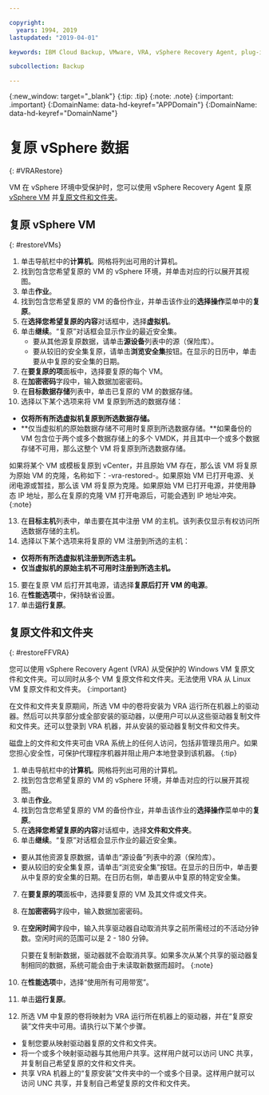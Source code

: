 ```yaml
---

copyright:
  years: 1994, 2019
lastupdated: "2019-04-01"

keywords: IBM Cloud Backup, VMware, VRA, vSphere Recovery Agent, plug-in, plugin, EVault, Carbonite, vSphere

subcollection: Backup

---
```

{:new_window: target="_blank"}
{:tip: .tip}
{:note: .note}
{:important: .important}
{:DomainName: data-hd-keyref="APPDomain"}
{:DomainName: data-hd-keyref="DomainName"}

# 复原 vSphere 数据
{: #VRARestore}
 
VM 在 vSphere 环境中受保护时，您可以使用 vSphere Recovery Agent 复原 [vSphere VM](#restoreVMs) 并[复原文件和文件夹](#restoreFFVRA)。

## 复原 vSphere VM
{: #restoreVMs}

1.	单击导航栏中的**计算机**。网格将列出可用的计算机。 
2.	找到包含您希望复原的 VM 的 vSphere 环境，并单击对应的行以展开其视图。 
3.	单击**作业**。 
4.	找到包含您希望复原的 VM 的备份作业，并单击该作业的**选择操作**菜单中的**复原**。 
5.	在**选择您希望复原的内容**对话框中，选择**虚拟机**。 
6.	单击**继续**。“复原”对话框会显示作业的最近安全集。 
    * 要从其他源复原数据，请单击**源设备**列表中的源（保险库）。 
    *	要从较旧的安全集复原，请单击**浏览安全集**按钮。在显示的日历中，单击要从中复原的安全集的日期。 
7.	在**要复原的项**面板中，选择要复原的每个 VM。 
8.	在**加密密码**字段中，输入数据加密密码。 
9.	在**目标数据存储**列表中，单击已复原的 VM 的数据存储。 
10.	选择以下某个选项来将 VM 复原到所选的数据存储：
  * **仅将所有所选虚拟机复原到所选数据存储。**
  * **仅当虚拟机的原始数据存储不可用时复原到所选数据存储。**如果备份的 VM 包含位于两个或多个数据存储上的多个 VMDK，并且其中一个或多个数据存储不可用，那么这整个 VM 将复原到所选数据存储。 

  如果将某个 VM 或模板复原到 vCenter，并且原始 VM 存在，那么该 VM 将复原为原始 VM 的克隆，名称如下：<VMname>-vra-restored-<Date>。如果原始 VM 已打开电源、关闭电源或暂挂，那么该 VM 将复原为克隆。如果原始 VM 已打开电源，并使用静态 IP 地址，那么在复原的克隆 VM 打开电源后，可能会遇到 IP 地址冲突。
  {:note}

13.	在**目标主机**列表中，单击要在其中注册 VM 的主机。该列表仅显示有权访问所选数据存储的主机。
14.	选择以下某个选项来将复原的 VM 注册到所选的主机： 
  * **仅将所有所选虚拟机注册到所选主机。**
  * **仅当虚拟机的原始主机不可用时注册到所选主机。**
15.	要在复原 VM 后打开其电源，请选择**复原后打开 VM 的电源**。 
16.	在**性能选项**中，保持缺省设置。 
17.	单击**运行复原**。

## 复原文件和文件夹
{: #restoreFFVRA}

您可以使用 vSphere Recovery Agent (VRA) 从受保护的 Windows VM 复原文件和文件夹。可以同时从多个 VM 复原文件和文件夹。无法使用 VRA 从 Linux VM 复原文件和文件夹。
{:important}

在文件和文件夹复原期间，所选 VM 中的卷将安装为 VRA 运行所在机器上的驱动器。然后可以共享部分或全部安装的驱动器，以便用户可以从这些驱动器复制文件和文件夹。还可以登录到 VRA 机器，并从安装的驱动器复制文件和文件夹。 

磁盘上的文件和文件夹可由 VRA 系统上的任何人访问，包括非管理员用户。如果您担心安全性，可保护代理程序机器并阻止用户本地登录到该机器。
{:tip}

1. 单击导航栏中的**计算机**。网格将列出可用的计算机。
2. 找到包含您希望复原的 VM 的 vSphere 环境，并单击对应的行以展开其视图。
3. 单击**作业**。 
4. 找到包含您希望复原的 VM 的备份作业，并单击该作业的**选择操作**菜单中的**复原**。
5. 在**选择您希望复原的内容**对话框中，选择**文件和文件夹**。
6. 单击**继续**。“复原”对话框会显示作业的最近安全集。 
  * 要从其他资源复原数据，请单击“源设备”列表中的源（保险库）。
  * 要从较旧的安全集复原，请单击“浏览安全集”按钮。在显示的日历中，单击要从中复原的安全集的日期。在日历右侧，单击要从中复原的特定安全集。 
7. 在**要复原的项**面板中，选择要复原的 VM 及其文件或文件夹。 
8. 在**加密密码**字段中，输入数据加密密码。 
9. 在**空闲时间**字段中，输入共享驱动器自动取消共享之前所需经过的不活动分钟数。空闲时间的范围可以是 2 - 180 分钟。 
    
    只要在复制新数据，驱动器就不会取消共享。如果多次从某个共享的驱动器复制相同的数据，系统可能会由于未读取新数据而超时。
    {:note}
    
10.	在**性能选项**中，选择“使用所有可用带宽”。 
11.	单击**运行复原**。 
12. 所选 VM 中复原的卷将映射为 VRA 运行所在机器上的驱动器，并在“复原安装”文件夹中可用。请执行以下某个步骤。
  * 复制您要从映射驱动器复原的文件和文件夹。 
  * 将一个或多个映射驱动器与其他用户共享。这样用户就可以访问 UNC 共享，并复制自己希望复原的文件和文件夹。 
  * 共享 VRA 机器上的“复原安装”文件夹中的一个或多个目录。这样用户就可以访问 UNC 共享，并复制自己希望复原的文件和文件夹。 
